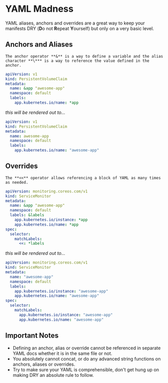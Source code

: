 # YAML Madness

YAML aliases, anchors and overrides are a great way to keep your manifests DRY (**D**o not **R**epeat **Y**ourself) but only on a very basic level.

## Anchors and Aliases

```admonish note
The anchor operator **&** is a way to define a variable and the alias character **\*** is a way to reference the value defined in the anchor.
```

```yaml
apiVersion: v1
kind: PersistentVolumeClaim
metadata:
  name: &app "awesome-app"
  namespace: default
  labels:
    app.kubernetes.io/name: *app
```

_this will be rendered out to..._

```yaml
apiVersion: v1
kind: PersistentVolumeClaim
metadata:
  name: awesome-app
  namespace: default
  labels:
    app.kubernetes.io/name: "awesome-app"
```

## Overrides

```admonish note
The **<<** operator allows referencing a block of YAML as many times as needed.
```

```yaml
apiVersion: monitoring.coreos.com/v1
kind: ServiceMonitor
metadata:
  name: &app "awesome-app"
  namespace: default
  labels: &labels
    app.kubernetes.io/instance: *app
    app.kubernetes.io/name: *app
spec:
  selector:
    matchLabels:
      <<: *labels
```

_this will be rendered out to..._

```yaml
apiVersion: monitoring.coreos.com/v1
kind: ServiceMonitor
metadata:
  name: "awesome-app"
  namespace: default
  labels:
    app.kubernetes.io/instance: "awesome-app"
    app.kubernetes.io/name: "awesome-app"
spec:
  selector:
    matchLabels:
      app.kubernetes.io/instance: "awesome-app"
      app.kubernetes.io/name: "awesome-app"
```

## Important Notes

* Defining an anchor, alias or override cannot be referenced in separate YAML docs whether it is in the same file or not.
* You absolutely cannot concat, or do any advanced string functions on anchors, aliases or overrides.
* Try to make sure your YAML is comprehensible, don't get hung up on making DRY an absolute rule to follow.
